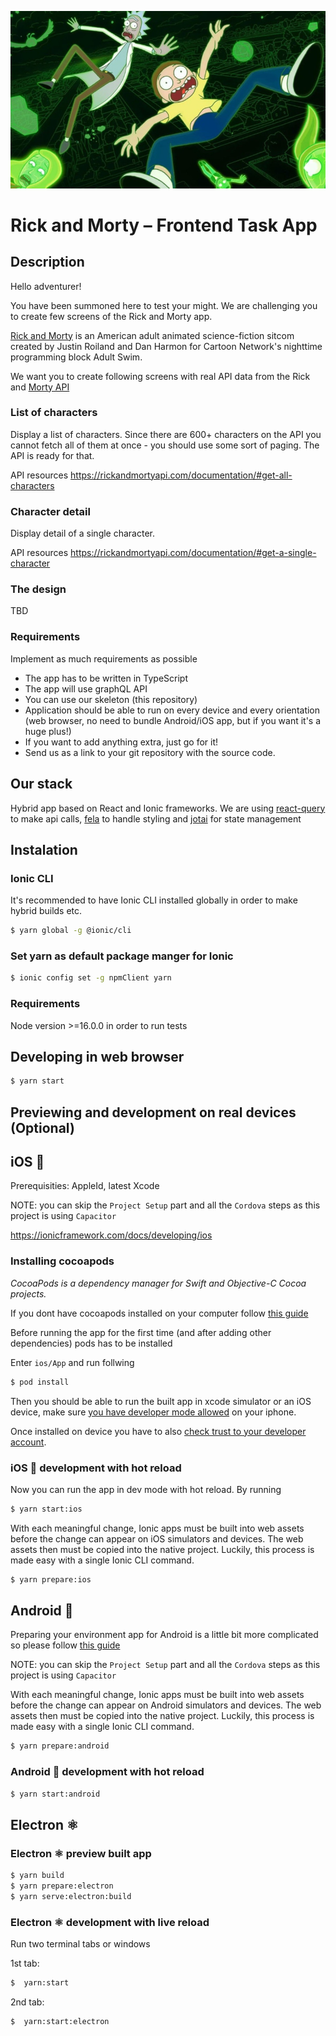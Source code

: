 ![rick and morty](./rick-and-morty-hero.webp)

# Rick and Morty – Frontend Task App

## Description
Hello adventurer! 

You have been summoned here to test your might. We are challenging you to create few screens of the Rick and Morty app.

[Rick and Morty](https://en.wikipedia.org/wiki/Rick_and_Morty) is an American adult animated science-fiction sitcom created by Justin Roiland and Dan Harmon for Cartoon Network's nighttime programming block Adult Swim.

We want you to create following screens with real API data from the Rick and [Morty API](https://rickandmortyapi.com/documentation)

### List of characters
Display a list of characters. Since there are 600+ characters on the API you cannot fetch all of them at once - you should use some sort of paging. The API is ready for that.

API resources
https://rickandmortyapi.com/documentation/#get-all-characters

### Character detail
Display detail of a single character. 

API resources
https://rickandmortyapi.com/documentation/#get-a-single-character

### The design 
TBD

### Requirements
Implement as much requirements as possible

* The app has to be written in TypeScript
* The app will use graphQL API
* You can use our skeleton (this repository)
* Application should be able to run on every device and every orientation (web browser, no need to bundle Android/iOS app, but if you want it's a huge plus!)
* If you want to add anything extra, just go for it!
* Send us as a link to your git repository with the source code.

## Our stack

Hybrid app based on React and Ionic frameworks.
We are using [react-query](https://tanstack.com/query/latest/docs/react/overview) to make api calls, [fela](https://github.com/robinweser/fela) to handle styling
and [jotai](https://jotai.org/) for state management

## Instalation

### Ionic CLI

It's recommended to have Ionic CLI installed globally in order to make hybrid builds etc.

```bash
$ yarn global -g @ionic/cli
```

### Set yarn as default package manger for Ionic

```bash
$ ionic config set -g npmClient yarn
```

### Requirements

Node version >=16.0.0 in order to run tests

## Developing in web browser

```bash
$ yarn start
```

## Previewing and development on real devices (Optional)

## iOS 🍏

Prerequisities: AppleId, latest Xcode

NOTE: you can skip the `Project Setup​` part and all the `Cordova` steps as this project is using `Capacitor`

https://ionicframework.com/docs/developing/ios

### Installing cocoapods

_CocoaPods is a dependency manager for Swift and Objective-C Cocoa projects._

If you dont have cocoapods installed on your computer follow [this guide](https://cocoapods.org/)

Before running the app for the first time (and after adding other dependencies) pods has to be installed

Enter `ios/App` and run follwing

```bash
$ pod install
```

Then you should be able to run the built app in xcode simulator or an iOS device, make sure [you have developer mode allowed](https://nerdschalk.com/ios-16-how-to-enable-developer-mode-on-iphone-using-the-settings-app/) on your iphone.

Once installed on device you have to also [check trust to your developer account](https://osxdaily.com/2021/05/07/how-to-trust-an-app-on-iphone-ipad-to-fix-untrusted-developer-message/).

### iOS 🍏 development with hot reload

Now you can run the app in dev mode with hot reload. By running

```bash
$ yarn start:ios
```

With each meaningful change, Ionic apps must be built into web assets before the change can appear on iOS simulators and devices. The web assets then must be copied into the native project. Luckily, this process is made easy with a single Ionic CLI command.

```bash
$ yarn prepare:ios
```

## Android 🤖

Preparing your environment app for Android is a little bit more complicated so please follow [this guide](https://ionicframework.com/docs/developing/android#installing-android-studio)

NOTE: you can skip the `Project Setup​` part and all the `Cordova` steps as this project is using `Capacitor`

With each meaningful change, Ionic apps must be built into web assets before the change can appear on Android simulators and devices. The web assets then must be copied into the native project. Luckily, this process is made easy with a single Ionic CLI command.

```bash
$ yarn prepare:android
```

### Android 🤖 development with hot reload

```bash
$ yarn start:android
```

## Electron ⚛

### Electron ⚛ preview built app

```bash
$ yarn build
$ yarn prepare:electron
$ yarn serve:electron:build
```

### Electron ⚛ development with live reload

Run two terminal tabs or windows

1st tab:

```bash
$  yarn:start
```

2nd tab:

```bash
$  yarn:start:electron
```
